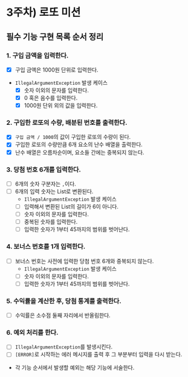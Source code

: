 # 3주차) 로또 미션

## 필수 기능 구현 목록 순서 정리

### 1. 구입 금액을 입력한다.
- [x] 구입 금액은 1000원 단위로 입력한다.
- ``IllegalArgumentException`` 발생 케이스
  - [x] 숫자 이외의 문자를 입력한다.
  - [x] 0 혹은 음수를 입력한다.
  - [x] 1000원 단위 외의 값을 입력한다.

### 2. 구입한 로또의 수량, 배분된 번호를 출력한다.
- [x] ``구입 금액 / 1000``의 값이 구입한 로또의 수량이 된다.
- [x] 구입한 로또의 수량만큼 6개 요소의 난수 배열을 출력한다.
- [x] 난수 배열은 오름차순이며, 요소들 간에는 중복되지 않는다.

### 3. 당첨 번호 6개를 입력한다.
- [ ] 6개의 숫자 구분자는 ``,``이다.
- [ ] 6개의 입력 숫자는 List<Integer>로 변환된다.
  - ``IllegalArgumentException`` 발생 케이스
  - [ ] 입력해서 변환된 List<Integer>의 길이가 6이 아니다.
  - [ ] 숫자 이외의 문자를 입력한다.
  - [ ] 중복된 숫자를 입력한다.
  - [ ] 입력한 숫자가 1부터 45까지의 범위를 벗어난다.

### 4. 보너스 번호를 1개 입력한다.
- [ ] 보너스 번호는 사전에 입력한 당첨 번호 6개와 중복되지 않는다.
  - ``IllegalArgumentException`` 발생 케이스
  - [ ] 숫자 이외의 문자를 입력한다.
  - [ ] 입력한 숫자가 1부터 45까지의 범위를 벗어난다.

### 5. 수익률을 계산한 후, 당첨 통계를 출력한다.
- [ ] 수익률은 소수점 둘째 자리에서 반올림한다.

### 6. 예외 처리를 한다.
- [ ] ``IllegalArgumentException``를 발생시킨다.
- [ ] ``[ERROR]``로 시작하는 에러 메시지를 출력 후 그 부분부터 입력을 다시 받는다.
- 각 기능 순서에서 발생할 예외는 해당 기능에 서술한다.
